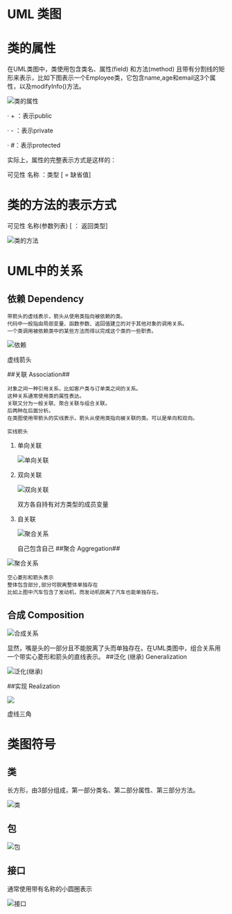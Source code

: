 
# UML 类图

# 类的属性
在UML类图中，类使用包含类名、属性(field) 和方法(method) 且带有分割线的矩形来表示，比如下图表示一个Employee类，它包含name,age和email这3个属性，以及modifyInfo()方法。

![类的属性](http://images2015.cnblogs.com/blog/617148/201606/617148-20160612221055090-339746853.jpg)

· 	+ ：表示public

· 	- ：表示private

· 	#：表示protected

实际上，属性的完整表示方式是这样的：

可见性  名称 ：类型 [ = 缺省值]

# 类的方法的表示方式 #
可见性  名称(参数列表) [ ： 返回类型]

![类的方法](http://images2015.cnblogs.com/blog/617148/201606/617148-20160612222105058-2140837213.jpg)


# UML中的关系 #

## 依赖 Dependency ##

	带箭头的虚线表示，箭头从使用类指向被依赖的类。
	代码中一般指由局部变量、函数参数、返回值建立的对于其他对象的调用关系。
	一个类调用被依赖类中的某些方法而得以完成这个类的一些职责。

![依赖](http://www.uml.org.cn/oobject/images/3c13e1c1.jpg)

虚线箭头
 
##关联 Association##
	
	对象之间一种引用关系，比如客户类与订单类之间的关系。
	这种关系通常使用类的属性表达。
	关联又分为一般关联、聚合关联与组合关联。
	后两种在后面分析。
	在类图使用带箭头的实线表示，箭头从使用类指向被关联的类。可以是单向和双向。
	
	实线箭头	
1. 单向关联
		
	![单向关联](http://images2015.cnblogs.com/blog/617148/201606/617148-20160612224805636-1840590061.jpg)
2. 双向关联
	
	![双向关联](http://images2015.cnblogs.com/blog/617148/201606/617148-20160612225006840-13774319.jpg)

	双方各自持有对方类型的成员变量
3. 自关联
	
	![聚合关系](http://images2015.cnblogs.com/blog/617148/201606/617148-20160612225421496-664373564.jpg)

	自己包含自己
##聚合 Aggregation##
	
	
![聚合关系](http://images2015.cnblogs.com/blog/617148/201606/617148-20160612225421496-664373564.jpg)


	空心菱形和箭头表示
	整体包含部分,部分可脱离整体单独存在
	比如上图中汽车包含了发动机，而发动机脱离了汽车也能单独存在。
## 合成 Composition

![合成关系](http://images2015.cnblogs.com/blog/617148/201606/617148-20160612232819824-829657559.jpg)

显然，嘴是头的一部分且不能脱离了头而单独存在。在UML类图中，组合关系用一个带实心菱形和箭头的直线表示。
##泛化 (继承) Generalization

![泛化(继承)](http://images2015.cnblogs.com/blog/617148/201606/617148-20160612233246199-1404301867.jpg)


##实现 Realization

![](http://images2015.cnblogs.com/blog/617148/201606/617148-20160612233430777-736506858.jpg)

虚线三角



# 类图符号 #

## 类 ##

长方形，由3部分组成，第一部分类名、第二部分属性、第三部分方法。

   ![类](http://www.uml.org.cn/oobject/images/image001.gif)

## 包 ##

![包](http://www.uml.org.cn/oobject/images/image002.gif)

## 接口 ##

通常使用带有名称的小圆圈表示

![接口](http://www.uml.org.cn/oobject/images/image003.gif)